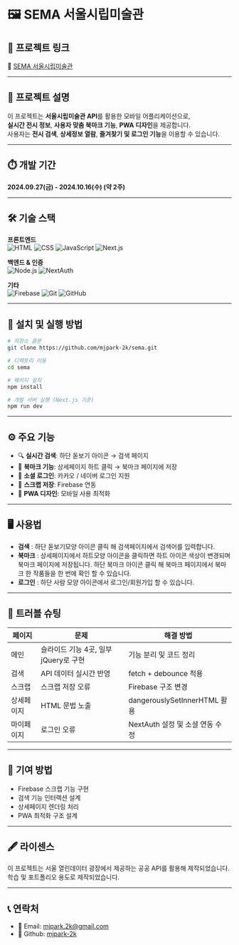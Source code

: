 # 🖼️ SEMA 서울시립미술관

## 🌱 프로젝트 링크  
🔗 [ SEMA 서울시립미술관 ](https://github.com/mjpark-2k/sema.git)

---

## 📄 프로젝트 설명  
이 프로젝트는 **서울시립미술관 API**를 활용한 모바일 어플리케이션으로,  
**실시간 전시 정보**, **사용자 맞춤 북마크 기능**, **PWA 디자인**을 제공합니다.  
사용자는 **전시 검색**, **상세정보 열람**, **즐겨찾기 및 로그인 기능**을 이용할 수 있습니다.

---

## ⏱️ 개발 기간
**2024.09.27(금) - 2024.10.16(수) (약 2주)**

---

## 🛠️ 기술 스택  
**프론트엔드**  
![HTML](https://img.shields.io/badge/HTML-E34F26?style=flat&logo=html5&logoColor=white)
![CSS](https://img.shields.io/badge/CSS-1572B6?style=flat&logo=css3&logoColor=white)
![JavaScript](https://img.shields.io/badge/JavaScript-F7DF1E?style=flat&logo=javascript&logoColor=black)
![Next.js](https://img.shields.io/badge/Next.js-000000?style=flat&logo=nextdotjs&logoColor=white)

**백엔드 & 인증**  
![Node.js](https://img.shields.io/badge/Node.js-339933?style=flat&logo=nodedotjs&logoColor=white)
![NextAuth](https://img.shields.io/badge/NextAuth.js-000000?style=flat&logo=nextdotjs&logoColor=white)

**기타**  
![Firebase](https://img.shields.io/badge/Firebase-FFCA28?style=flat&logo=firebase&logoColor=black)
![Git](https://img.shields.io/badge/Git-F05032?style=flat&logo=git&logoColor=white)
![GitHub](https://img.shields.io/badge/GitHub-181717?style=flat&logo=github&logoColor=white)

---

## 💾 설치 및 실행 방법  

```bash
# 저장소 클론
git clone https://github.com/mjpark-2k/sema.git

# 디렉토리 이동
cd sema

# 패키지 설치
npm install

# 개발 서버 실행 (Next.js 기준)
npm run dev
```

---

## ⚙️ 주요 기능  
- 🔍 **실시간 검색**: 하단 돋보기 아이콘 → 검색 페이지  
- 🔖 **북마크 기능**: 상세페이지 하트 클릭 → 북마크 페이지에 저장  
- 🔐 **소셜 로그인**: 카카오 / 네이버 로그인 지원  
- 💾 **스크랩 저장**: Firebase 연동  
- 📱 **PWA 디자인**: 모바일 사용 최적화

---

## 🖥️ 사용법
- **검색** : 하단 돋보기모양 아이콘 클릭 해 검색페이지에서 검색어를 입력합니다.
- **북마크** : 상세페이지에서 하트모양 아이콘을 클릭하면 하트 아이콘 색상이 변경되며 북마크 페이지에 저장됩니다. 하단 북마크 아이콘 클릭 해 북마크 페이지에서 북마크 한 작품들을 한 번에 확인 할 수 있습니다.
- **로그인** : 하단 사람 모양 아이콘에서 로그인/회원가입 할 수 있습니다.

---

## 🧯 트러블 슈팅  
| 페이지 | 문제 | 해결 방법 |
|--------|------|-----------|
| 메인 | 슬라이드 기능 4곳, 일부 jQuery로 구현 | 기능 분리 및 코드 정리 |
| 검색 | API 데이터 실시간 반영 | fetch + debounce 적용 |
| 스크랩 | 스크랩 저장 오류 | Firebase 구조 변경 |
| 상세페이지 | HTML 문법 노출 | dangerouslySetInnerHTML 활용 |
| 마이페이지 | 로그인 오류 | NextAuth 설정 및 소셜 연동 수정 |

---

## 🔬 기여 방법
- Firebase 스크랩 기능 구현  
- 검색 기능 인터랙션 설계  
- 상세페이지 렌더링 처리  
- PWA 최적화 구조 설계

---

## 🖋️ 라이센스
이 프로젝트는 서울 열린데이터 광장에서 제공하는 공공 API를 활용해 제작되었습니다.  
학습 및 포트폴리오 용도로 제작되었습니다.

---

## 📞 연락처
- 📧 Email: mjpark.2k@gmail.com
- 📒 Github: [ mjpark-2k ](https://github.com/mjpark-2k)
